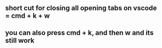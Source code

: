 ## short cut for closing all opening tabs on vscode = cmd + k + w
## you can also press cmd + k, and then w and its still work 